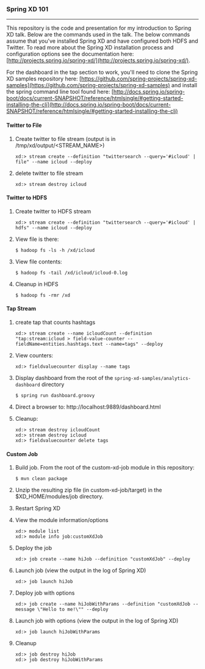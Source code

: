 ### Spring XD 101
---
This repository is the code and presentation for my introduction to Spring XD talk.  Below are the commands used in the talk.  The below commands assume that you've installed Spring XD and have configured both HDFS and Twitter.  To read more about the Spring XD installation process and configuration options see the documentation here: [http://projects.spring.io/spring-xd/](http://projects.spring.io/spring-xd/).

For the dashboard in the tap section to work, you'll need to clone the Spring XD samples repository here: [https://github.com/spring-projects/spring-xd-samples](https://github.com/spring-projects/spring-xd-samples) and install the spring command line tool found here: [http://docs.spring.io/spring-boot/docs/current-SNAPSHOT/reference/htmlsingle/#getting-started-installing-the-cli](http://docs.spring.io/spring-boot/docs/current-SNAPSHOT/reference/htmlsingle/#getting-started-installing-the-cli)

#### Twitter to File

1. Create twitter to file stream (output is in /tmp/xd/output/<STREAM_NAME>)

     ```
     xd:> stream create --definition "twittersearch --query='#icloud' | file" --name icloud --deploy
     ```
2. delete twitter to file stream

    ```
    xd:> stream destroy icloud
    ```

#### Twitter to HDFS

1. Create twitter to HDFS stream

    ```
	xd:> stream create --definition "twittersearch --query='#icloud' | hdfs" --name icloud --deploy
	```
2. View file is there: 

    ```
    $ hadoop fs -ls -h /xd/icloud
    ```
3. View file contents: 

    ```
    $ hadoop fs -tail /xd/icloud/icloud-0.log
    ```
    
4. Cleanup in HDFS

    ```
	$ hadoop fs -rmr /xd
	```

#### Tap Stream
	
1. create tap that counts hashtags

    ```
    xd:> stream create --name icloudCount --definition "tap:stream:icloud > field-value-counter --fieldName=entities.hashtags.text --name=tags" --deploy
    ```

2. View counters: 

    ```
    xd:> fieldvaluecounter display --name tags
    ```
    
3. Display dashboard from the root of the `spring-xd-samples/analytics-dashboard` directory

    ```
	$ spring run dashboard.groovy
	```
4. Direct a browser to: http://localhost:9889/dashboard.html
5. Cleanup:

    ```
    xd:> stream destroy icloudCount
    xd:> stream destroy icloud
    xd:> fieldvaluecounter delete tags
    ```

#### Custom Job

1. Build job.  From the root of the custom-xd-job module in this repository:

    ```
    $ mvn clean package
    ```
2.  Unzip the resulting zip file (in custom-xd-job/target) in the $XD_HOME/modules/job directory.
3.  Restart Spring XD
4.  View the module information/options

    ```
    xd:> module list
    xd:> module info job:customXdJob
    ```
    
5.  Deploy the job

    ```
    xd:> job create --name hiJob --definition "customXdJob" --deploy
    ```
6. Launch job (view the output in the log of Spring XD)

    ```
    xd:> job launch hiJob
    ``` 
7. Deploy job with options

    ```
    xd:> job create --name hiJobWithParams --definition "customXdJob --message \"Hello to me!\"" --deploy
    ```
8. Launch job with options (view the output in the log of Spring XD)

    ```
    xd:> job launch hiJobWithParams
    ```
9. Cleanup

    ```
    xd:> job destroy hiJob
    xd:> job destroy hiJobWithParams
    ```
